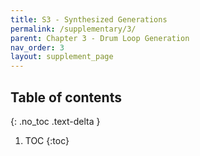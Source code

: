 ```yaml
---
title: S3 - Synthesized Generations
permalink: /supplementary/3/
parent: Chapter 3 - Drum Loop Generation
nav_order: 3
layout: supplement_page
---
```

## Table of contents
{: .no_toc .text-delta }

1. TOC
{:toc}
